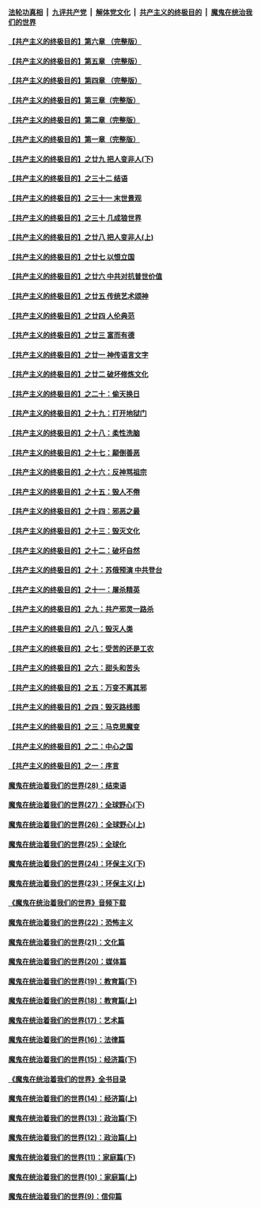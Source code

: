 

####  [法轮功真相](../../../../basic/blob/master/README.md?t=04070101) &nbsp;|&nbsp; [九评共产党](../../../../9ping.md/blob/master/README.md?t=04070101) &nbsp;|&nbsp; [解体党文化](../../../../jtdwh.md/blob/master/README.md?t=04070101)  &nbsp;|&nbsp; [共产主义的终极目的](../../../../gczydzjmd.md/blob/master/README.md?t=04070101) &nbsp;|&nbsp; [魔鬼在统治我们的世界](../../../../mgztzwmdsj.md/blob/master/README.md?t=04070101) 

#### [【共产主义的终极目的】第六章 （完整版）](../pages/nsc422/n11428913.md?t=04070101) 

#### [【共产主义的终极目的】第五章 （完整版）](../pages/nsc422/n11428912.md?t=04070101) 

#### [【共产主义的终极目的】第四章 （完整版）](../pages/nsc422/n11428907.md?t=04070101) 

#### [【共产主义的终极目的】第三章（完整版）](../pages/nsc422/n11428848.md?t=04070101) 

#### [【共产主义的终极目的】第二章（完整版）](../pages/nsc422/n11428831.md?t=04070101) 

#### [【共产主义的终极目的】第一章（完整版）](../pages/nsc422/n11417651.md?t=04070101) 

#### [【共产主义的终极目的】之廿九 把人变非人(下)](../pages/nsc422/n11344140.md?t=04070101) 

#### [【共产主义的终极目的】之三十二 结语](../pages/nsc422/n11360535.md?t=04070101) 

#### [【共产主义的终极目的】之三十一 末世景观](../pages/nsc422/n11351129.md?t=04070101) 

#### [【共产主义的终极目的】之三十 几成狼世界](../pages/nsc422/n11348280.md?t=04070101) 

#### [【共产主义的终极目的】之廿八 把人变非人(上)](../pages/nsc422/n11340492.md?t=04070101) 

#### [【共产主义的终极目的】之廿七 以恨立国](../pages/nsc422/n11336944.md?t=04070101) 

#### [【共产主义的终极目的】之廿六 中共对抗普世价值](../pages/nsc422/n11324785.md?t=04070101) 

#### [【共产主义的终极目的】之廿五 传统艺术颂神](../pages/nsc422/n11296396.md?t=04070101) 

#### [【共产主义的终极目的】之廿四 人伦典范](../pages/nsc422/n11296397.md?t=04070101) 

#### [【共产主义的终极目的】之廿三 富而有德](../pages/nsc422/n11283598.md?t=04070101) 

#### [【共产主义的终极目的】之廿一 神传语言文字](../pages/nsc422/n11263265.md?t=04070101) 

#### [【共产主义的终极目的】之廿二 破坏修炼文化](../pages/nsc422/n11245728.md?t=04070101) 

#### [【共产主义的终极目的】之二十：偷天换日](../pages/nsc422/n11238846.md?t=04070101) 

#### [【共产主义的终极目的】之十九：打开地狱门](../pages/nsc422/n11206376.md?t=04070101) 

#### [【共产主义的终极目的】之十八：柔性洗脑](../pages/nsc422/n11199994.md?t=04070101) 

#### [【共产主义的终极目的】之十七：颠倒善恶](../pages/nsc422/n11179782.md?t=04070101) 

#### [【共产主义的终极目的】之十六：反神骂祖宗](../pages/nsc422/n11166798.md?t=04070101) 

#### [【共产主义的终极目的】之十五：毁人不倦](../pages/nsc422/n11166792.md?t=04070101) 

#### [【共产主义的终极目的】之十四：邪恶之最](../pages/nsc422/n11150249.md?t=04070101) 

#### [【共产主义的终极目的】之十三：毁灭文化](../pages/nsc422/n11135227.md?t=04070101) 

#### [【共产主义的终极目的】之十二：破坏自然](../pages/nsc422/n11135214.md?t=04070101) 

#### [【共产主义的终极目的】之十：苏俄预演 中共登台](../pages/nsc422/n11118424.md?t=04070101) 

#### [【共产主义的终极目的】之十一：屠杀精英](../pages/nsc422/n11118442.md?t=04070101) 

#### [【共产主义的终极目的】之九：共产邪灵一路杀](../pages/nsc422/n11114139.md?t=04070101) 

#### [【共产主义的终极目的】之八：毁灭人类](../pages/nsc422/n11108503.md?t=04070101) 

#### [【共产主义的终极目的】之七：受苦的还是工农](../pages/nsc422/n11101809.md?t=04070101) 

#### [【共产主义的终极目的】之六：甜头和苦头](../pages/nsc422/n11096971.md?t=04070101) 

#### [【共产主义的终极目的】之五：万变不离其邪](../pages/nsc422/n11091285.md?t=04070101) 

#### [【共产主义的终极目的】之四：毁灭路线图](../pages/nsc422/n11086284.md?t=04070101) 

#### [【共产主义的终极目的】之三：马克思魔变](../pages/nsc422/n11061941.md?t=04070101) 

#### [【共产主义的终极目的】之二：中心之国](../pages/nsc422/n11047728.md?t=04070101) 

#### [【共产主义的终极目的】之一：序言](../pages/nsc422/n11086077.md?t=04070101) 

#### [魔鬼在统治着我们的世界(28)：结束语](../pages/nsc422/n10936246.md?t=04070101) 

#### [魔鬼在统治着我们的世界(27)：全球野心(下)](../pages/nsc422/n10928319.md?t=04070101) 

#### [魔鬼在统治着我们的世界(26)：全球野心(上)](../pages/nsc422/n10900318.md?t=04070101) 

#### [魔鬼在统治着我们的世界(25)：全球化](../pages/nsc422/n10788205.md?t=04070101) 

#### [魔鬼在统治着我们的世界(24)：环保主义(下)](../pages/nsc422/n10695307.md?t=04070101) 

#### [魔鬼在统治着我们的世界(23)：环保主义(上)](../pages/nsc422/n10688613.md?t=04070101) 

#### [《魔鬼在统治着我们的世界》音频下载](../pages/nsc422/n10635553.md?t=04070101) 

#### [魔鬼在统治着我们的世界(22)：恐怖主义](../pages/nsc422/n10614727.md?t=04070101) 

#### [魔鬼在统治着我们的世界(21)：文化篇](../pages/nsc422/n10597706.md?t=04070101) 

#### [魔鬼在统治着我们的世界(20)：媒体篇](../pages/nsc422/n10586579.md?t=04070101) 

#### [魔鬼在统治着我们的世界(19)：教育篇(下)](../pages/nsc422/n10564808.md?t=04070101) 

#### [魔鬼在统治着我们的世界(18)：教育篇(上)](../pages/nsc422/n10526970.md?t=04070101) 

#### [魔鬼在统治着我们的世界(17)：艺术篇](../pages/nsc422/n10499093.md?t=04070101) 

#### [魔鬼在统治着我们的世界(16)：法律篇](../pages/nsc422/n10485969.md?t=04070101) 

#### [魔鬼在统治着我们的世界(15)：经济篇(下)](../pages/nsc422/n10469975.md?t=04070101) 

#### [《魔鬼在统治着我们的世界》全书目录](../pages/nsc422/n10464261.md?t=04070101) 

#### [魔鬼在统治着我们的世界(14)：经济篇(上)](../pages/nsc422/n10457370.md?t=04070101) 

#### [魔鬼在统治着我们的世界(13)：政治篇(下)](../pages/nsc422/n10448270.md?t=04070101) 

#### [魔鬼在统治着我们的世界(12)：政治篇(上)](../pages/nsc422/n10444576.md?t=04070101) 

#### [魔鬼在统治着我们的世界(11)：家庭篇(下)](../pages/nsc422/n10440961.md?t=04070101) 

#### [魔鬼在统治着我们的世界(10)：家庭篇(上)](../pages/nsc422/n10435448.md?t=04070101) 

#### [魔鬼在统治着我们的世界(9)：信仰篇](../pages/nsc422/n10432159.md?t=04070101) 

